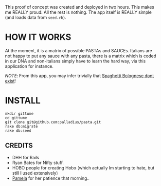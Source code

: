 This proof of concept was created and deployed in two hours.
This makes me REALLY proud. All the rest is nothing.
The app itself is REALLY simple (and loads data from `seed.rb`).

HOW IT WORKS
============

At the moment, it is a matrix of possible PASTAs and SAUCEs.
Italians are not happy to put any sauce with any pasta, there is a matrix which is coded in our DNA
and non-italians simply have to learn the hard way, via this application for instance.

*NOTE*: From this app, you may infer trivially that [Spaghetti Bolognese dont exist](http://www.palladius.it/joomla/index.php?option=com_content&view=article&id=177:spaghetti-bolognese-dont-exist&catid=30:english-contents&Itemid=67)!

INSTALL
=======

	mkdir gittume
	cd gittume
	git clone git@github.com:palladius/pasta.git
	rake db:migrate
	rake db:seed
	
	
CREDITS
-------

-	DHH for Rails
-	Ryan Bates for Nifty stuff.
-	HOBO people for creating Hobo (which actually Im starting to hate, but still I used extensively)
- [Pamela](https://www.facebook.com/pamela.emydio) for her patience that morning..
